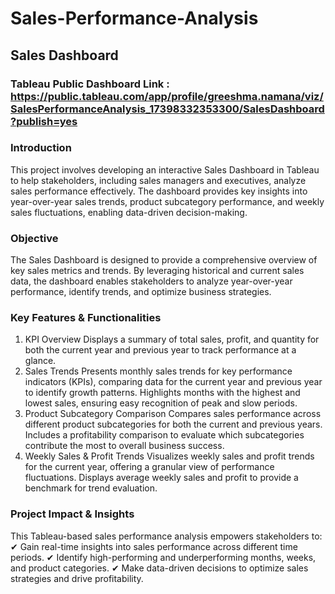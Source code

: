 # Sales-Performance-Analysis
## Sales Dashboard

### Tableau Public Dashboard Link : https://public.tableau.com/app/profile/greeshma.namana/viz/SalesPerformanceAnalysis_17398332353300/SalesDashboard?publish=yes 

### Introduction
This project involves developing an interactive Sales Dashboard in Tableau to help stakeholders, including sales managers and executives, analyze sales performance effectively. The dashboard provides key insights into year-over-year sales trends, product subcategory performance, and weekly sales fluctuations, enabling data-driven decision-making.

### Objective
The Sales Dashboard is designed to provide a comprehensive overview of key sales metrics and trends. By leveraging historical and current sales data, the dashboard enables stakeholders to analyze year-over-year performance, identify trends, and optimize business strategies.

### Key Features & Functionalities
1. KPI Overview
Displays a summary of total sales, profit, and quantity for both the current year and previous year to track performance at a glance.
2. Sales Trends
Presents monthly sales trends for key performance indicators (KPIs), comparing data for the current year and previous year to identify growth patterns.
Highlights months with the highest and lowest sales, ensuring easy recognition of peak and slow periods.
3. Product Subcategory Comparison
Compares sales performance across different product subcategories for both the current and previous years.
Includes a profitability comparison to evaluate which subcategories contribute the most to overall business success.
4. Weekly Sales & Profit Trends
Visualizes weekly sales and profit trends for the current year, offering a granular view of performance fluctuations.
Displays average weekly sales and profit to provide a benchmark for trend evaluation.

### Project Impact & Insights
This Tableau-based sales performance analysis empowers stakeholders to:
✔ Gain real-time insights into sales performance across different time periods.
✔ Identify high-performing and underperforming months, weeks, and product categories.
✔ Make data-driven decisions to optimize sales strategies and drive profitability.
